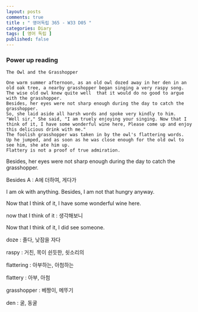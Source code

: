 ```yaml
---
layout: posts
comments: true
title : " 영어독립 365 - W33 D05 "
categories: Diary
tags: [ 영어 독립 ]
published: false
---
```


### Power up reading

```text
The Owl and the Grasshopper

One warm summer afternoon, as an old owl dozed away in her den in an old oak tree, a nearby grasshopper began singing a very raspy song.
The wise old owl knew quite well  that it would do no good to argue with the grasshopper.
Besides, her eyes were not sharp enough during the day to catch the grasshopper.
So, she laid aside all harsh words and spoke very kindly to him.
"Well sir," She said, "I am truely enjoying your singing. Now that I think of it, I have some wonderful wine here, Please come up and enjoy this delicious drink with me."
The foolish grasshopper was taken in by the owl's flattering words.
Up he jumped, and as soon as he was close enough for the old owl to see him, she ate him up.
Flattery is not a proof of true admiration.
```

Besides, her eyes were not sharp enough during the day to catch the grasshopper.

Besides A
 : A에 더하여, 게다가

I am ok with anything. Besides, I am not that hungry anyway.

Now that I think of it, I have some wonderful wine here.

now that I think of it
 : 생각해보니

Now that I think of it, I did see someone.

doze
 : 졸다, 낮잠을 자다

raspy
 : 거친, 목이 쉰듯한, 쇳소리의

flattering
 : 아부하는, 아첨하는

flattery
 : 아부, 아첨

grasshopper
 : 베짱이, 메뚜기

den
 : 굴, 동굴
